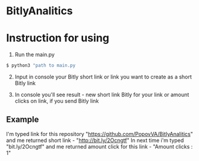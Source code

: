 # BitlyAnalitics

# Instruction for using

1. Run the main.py

```bash
$ python3 "path to main.py
```

2. Input in console your Bitly short link or link you want to create as a short Bitly link

3. In console you'll see result - new short link Bitly for your link or amount clicks on link, if you send Bitly link

## Example

I'm typed link for this repository "https://github.com/PopovVA/BitlyAnalitics" and me returned short link - "http://bit.ly/2Ocngtf"
In next time i'm typed "bit.ly/2Ocngtf" and me returned amount click for this link - "Amount clicks : 1"
